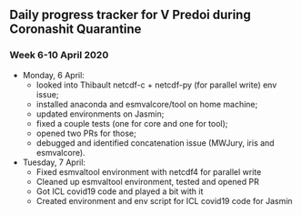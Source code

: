 ## Daily progress tracker for V Predoi during Coronashit Quarantine
### Week 6-10 April 2020
- Monday, 6 April:
  - looked into Thibault netcdf-c + netcdf-py (for parallel write) env issue;
  - installed anaconda and esmvalcore/tool on home machine;
  - updated environments on Jasmin;
  - fixed a couple tests (one for core and one for tool);
  - opened two PRs for those;
  - debugged and identified concatenation issue (MWJury, iris and esmvalcore).
- Tuesday, 7 April:
  - Fixed esmvaltool environment with netcdf4 for parallel write
  - Cleaned up esmvaltool environment, tested and opened PR
  - Got ICL covid19 code and played a bit with it
  - Created environment and env script for ICL covid19 code for Jasmin
